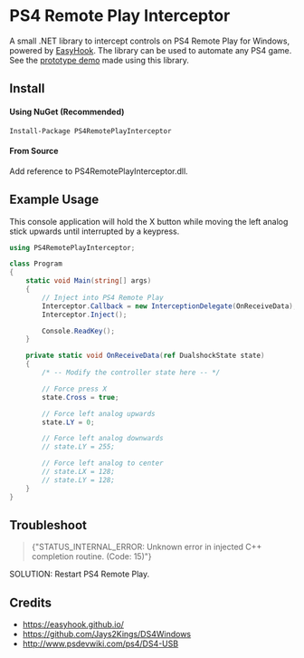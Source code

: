 # PS4 Remote Play Interceptor

A small .NET library to intercept controls on PS4 Remote Play for Windows, powered by [EasyHook](https://easyhook.github.io/). The library can be used to automate any PS4 game. See the [prototype demo](https://youtu.be/QjTZsPR-BcI) made using this library.

## Install

#### Using NuGet (Recommended)
```
Install-Package PS4RemotePlayInterceptor
```

#### From Source
Add reference to PS4RemotePlayInterceptor.dll.

## Example Usage

This console application will hold the X button while moving the left analog stick upwards until interrupted by a keypress.

```csharp
using PS4RemotePlayInterceptor;

class Program
{
    static void Main(string[] args)
    {
        // Inject into PS4 Remote Play
        Interceptor.Callback = new InterceptionDelegate(OnReceiveData);
        Interceptor.Inject();

        Console.ReadKey();
    }

    private static void OnReceiveData(ref DualshockState state)
    {
        /* -- Modify the controller state here -- */

        // Force press X
        state.Cross = true;

        // Force left analog upwards
        state.LY = 0;

        // Force left analog downwards
        // state.LY = 255;

        // Force left analog to center
        // state.LX = 128;
        // state.LY = 128;
    }
}
```

## Troubleshoot

> {"STATUS_INTERNAL_ERROR: Unknown error in injected C++ completion routine. (Code: 15)"}

SOLUTION: Restart PS4 Remote Play.

## Credits

- https://easyhook.github.io/
- https://github.com/Jays2Kings/DS4Windows
- http://www.psdevwiki.com/ps4/DS4-USB
